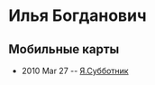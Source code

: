 # Илья Богданович

## Мобильные карты
- 2010 Mar 27 -- [Я.Субботник](https://events.yandex.ru/lib/talks/776/)    
